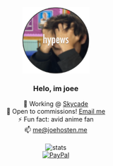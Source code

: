 <div align="center">
  <img src="hypews.png" align="center" style="width: 30%" />

  

### <div align="center">Helo, im joee</div>  
  

🔭 Working @ [Skycade](https://skycade.net)<br>
🧾 Open to commissions! [Email me](mailto:me@joehosten.me)  <br>
⚡ Fun fact: avid anime fan<br>
📫 me@joehosten.me<br><br>
  ![stats](https://github-readme-stats.vercel.app/api?username=joeecodes&show_icons=true&theme=dracula)<br>
  [![PayPal](https://img.shields.io/badge/PayPal-00457C?style=for-the-badge&logo=paypal&logoColor=white)](https://paypal.me/joehypews)
</div>
